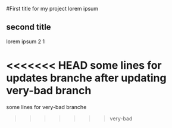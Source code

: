 #First title for my project
lorem ipsum
## second title
lorem ipsum 2 1

<<<<<<< HEAD
some lines for updates branche after updating very-bad branch
=======
some lines for very-bad branche
>>>>>>> very-bad
